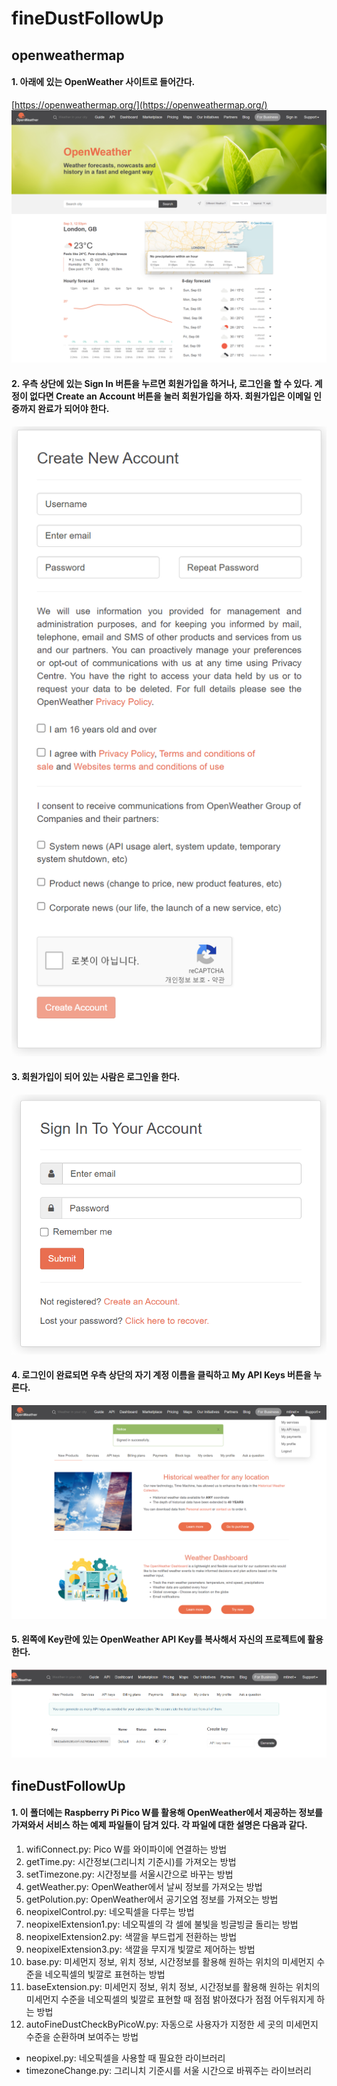 # fineDustFollowUp

## openweathermap
#### 1. 아래에 있는 OpenWeather 사이트로 들어간다.
[https://openweathermap.org/](https://openweathermap.org/)
![](https://github.com/mtinet/fineDustFollowUp/blob/main/images/openWeather.png?raw=true)

#### 2. 우측 상단에 있는 Sign In 버튼을 누르면 회원가입을 하거나, 로그인을 할 수 있다. 계정이 없다면 Create an Account 버튼을 눌러 회원가입을 하자. 회원가입은 이메일 인증까지 완료가 되어야 한다.
![](https://github.com/mtinet/fineDustFollowUp/blob/main/images/signUp.png?raw=true)

#### 3. 회원가입이 되어 있는 사람은 로그인을 한다.
![](https://github.com/mtinet/fineDustFollowUp/blob/main/images/login.png?raw=true)

#### 4. 로그인이 완료되면 우측 상단의 자기 계정 이름을 클릭하고 My API Keys 버튼을 누른다. 
![](https://github.com/mtinet/fineDustFollowUp/blob/main/images/myAPIkey.png?raw=true)

#### 5. 왼쪽에 Key란에 있는 OpenWeather API Key를 복사해서 자신의 프로젝트에 활용한다.
![](https://github.com/mtinet/fineDustFollowUp/blob/main/images/apiKey.png?raw=true)


## fineDustFollowUp
#### 1. 이 폴더에는 Raspberry Pi Pico W를 활용해 OpenWeather에서 제공하는 정보를 가져와서 서비스 하는 예제 파일들이 담겨 있다. 각 파일에 대한 설명은 다음과 같다. 
1. wifiConnect.py: Pico W를 와이파이에 연결하는 방법
2. getTime.py: 시간정보(그리니치 기준시)를 가져오는 방법
3. setTimezone.py: 시간정보를 서울시간으로 바꾸는 방법
4. getWeather.py: OpenWeather에서 날씨 정보를 가져오는 방법
5. getPolution.py: OpenWeather에서 공기오염 정보를 가져오는 방법
6. neopixelControl.py: 네오픽셀을 다루는 방법
7. neopixelExtension1.py: 네오픽셀의 각 셀에 불빛을 빙글빙글 돌리는 방법
8. neopixelExtension2.py: 색깔을 부드럽게 전환하는 방법
9. neopixelExtension3.py: 색깔을 무지개 빛깔로 제어하는 방법
10. base.py: 미세먼지 정보, 위치 정보, 시간정보를 활용해 원하는 위치의 미세먼지 수준을 네오픽셀의 빛깔로 표현하는 방법
11. baseExtension.py: 미세먼지 정보, 위치 정보, 시간정보를 활용해 원하는 위치의 미세먼지 수준을 네오픽셀의 빛깔로 표현할 때 점점 밝아졌다가 점점 어두워지게 하는 방법
12. autoFineDustCheckByPicoW.py: 자동으로 사용자가 지정한 세 곳의 미세먼지 수준을 순환하며 보여주는 방법
- neopixel.py: 네오픽셀을 사용할 때 필요한 라이브러리
- timezoneChange.py: 그리니치 기준시를 서울 시간으로 바꿔주는 라이브러리
